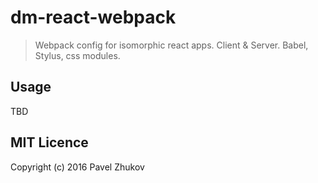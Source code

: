 # dm-react-webpack
> Webpack config for isomorphic react apps. Client & Server. Babel, Stylus, css modules.

## Usage

TBD

## MIT Licence

Copyright (c) 2016 Pavel Zhukov
